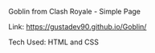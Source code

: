Goblin from Clash Royale - Simple Page

Link: https://gustadev90.github.io/Goblin/

Tech Used: HTML and CSS
